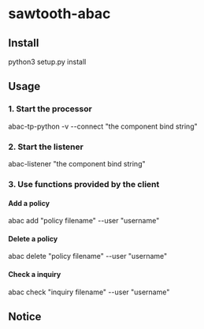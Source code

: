 # sawtooth-abac

## Install
python3 setup.py install

## Usage
### 1. Start the processor
abac-tp-python -v --connect "the component bind string"
### 2. Start the listener
abac-listener "the component bind string"
### 3. Use functions provided by the client
#### Add a policy
abac add "policy filename" --user "username"
#### Delete a policy
abac delete "policy filename" --user "username"
#### Check a inquiry
abac check "inquiry filename" --user "username"

## Notice

